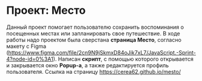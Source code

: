 # Проект: Место
Данный проект помогает пользователю сохранить воспоминания о посещенных местах или запланировать свое путешествие. 
В ходе работы надо проектом была сверстана __страница Место__, согласно макету с Figma (https://www.figma.com/file/2cn9N9jSkmxD84oJik7xL7/JavaScript.-Sprint-4?node-id=0%3A1). Написан __скрипт__, с помощью которого открывается и закрывается окно __Popup-а__, а также редактируется профиль пользователя.
Ссылка на страницу https://cerea62.github.io/mesto/

